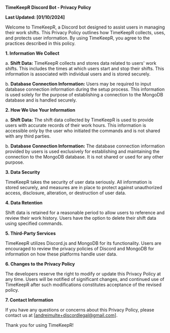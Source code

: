 **TimeKeepR Discord Bot - Privacy Policy**

**Last Updated: [01/10/2024]**

Welcome to TimeKeepR, a Discord bot designed to assist users in managing their work shifts. This Privacy Policy outlines how TimeKeepR collects, uses, and protects user information. By using TimeKeepR, you agree to the practices described in this policy.

**1. Information We Collect**

a. **Shift Data:** TimeKeepR collects and stores data related to users' work shifts. This includes the times at which users start and stop their shifts. This information is associated with individual users and is stored securely.

b. **Database Connection Information:** Users may be required to input database connection information during the setup process. This information is used solely for the purpose of establishing a connection to the MongoDB database and is handled securely.

**2. How We Use Your Information**

a. **Shift Data:** The shift data collected by TimeKeepR is used to provide users with accurate records of their work hours. This information is accessible only by the user who initiated the commands and is not shared with any third parties.

b. **Database Connection Information:** The database connection information provided by users is used exclusively for establishing and maintaining the connection to the MongoDB database. It is not shared or used for any other purpose.

**3. Data Security**

TimeKeepR takes the security of user data seriously. All information is stored securely, and measures are in place to protect against unauthorized access, disclosure, alteration, or destruction of user data.

**4. Data Retention**

Shift data is retained for a reasonable period to allow users to reference and review their work history. Users have the option to delete their shift data using specified commands.

**5. Third-Party Services**

TimeKeepR utilizes Discord.js and MongoDB for its functionality. Users are encouraged to review the privacy policies of Discord and MongoDB for information on how these platforms handle user data.

**6. Changes to the Privacy Policy**

The developers reserve the right to modify or update this Privacy Policy at any time. Users will be notified of significant changes, and continued use of TimeKeepR after such modifications constitutes acceptance of the revised policy.

**7. Contact Information**

If you have any questions or concerns about this Privacy Policy, please contact us at [andreimulte+discordlegal@gmail.com].

Thank you for using TimeKeepR!
